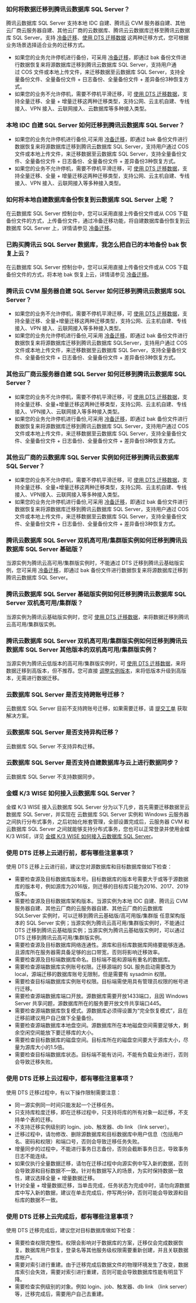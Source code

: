 ### 如何将数据迁移到腾讯云数据库 SQL Server？
腾讯云数据库 SQL Server 支持本地 IDC 自建、腾讯云 CVM 服务器自建、其他云厂商云服务器自建、其他云厂商的云数据库、腾讯云云数据库迁移至腾讯云数据库 SQL Server。支持 [冷备迁移](https://cloud.tencent.com/document/product/238/50267)、[使用 DTS 迁移数据](https://cloud.tencent.com/document/product/238/50268) 这两种迁移方式，您可根据业务场景选择适合业务的迁移方式。
- 如果您的业务允许停机进行备份，可采用 [冷备迁移](https://cloud.tencent.com/document/product/238/50267)，即通过 bak 备份文件进行数据恢复来将源数据库迁移到腾讯云数据库 SQL Server，支持用户通过 COS 文件或本地上传文件，来迁移数据至云数据库 SQL Server，支持全量备份文件、全量备份文件 + 日志备份、全量备份文件 + 差异备份3种恢复方式。
- 如果您的业务不允许停机，需要不停机平滑迁移，可 [使用 DTS 迁移数据](https://cloud.tencent.com/document/product/238/50268)，支持全量迁移、全量 + 增量迁移这两种迁移类型，支持公网、云主机自建、专线接入、VPN 接入、云联网接入、云数据库等多种接入类型。

### 本地 IDC 自建 SQL Server 如何迁移到腾讯云数据库 SQL Server？
- 如果您的业务允许停机进行备份,可采用 [冷备迁移](https://cloud.tencent.com/document/product/238/50267)，即通过 bak 备份文件进行数据恢复来将源数据库迁移到腾讯云数据库 SQL Server，支持用户通过 COS 文件或本地上传文件，来迁移数据至云数据库 SQL Server，支持全量备份文件、全量备份文件 + 日志备份、全量备份文件 + 差异备份3种恢复方式。
- 如果您的业务不允许停机，需要不停机平滑迁移，可 [使用 DTS 迁移数据](https://cloud.tencent.com/document/product/238/50268)，支持全量迁移、全量 + 增量迁移这两种迁移类型，支持公网、云主机自建、专线接入、VPN 接入、云联网接入等多种接入类型。

### 如何将本地自建数据库备份恢复到云数据库 SQL Server 上呢 ？
在云数据库 SQL Server 控制台中，您可以采用直接上传备份文件或从 COS 下载备份文件的方式，上传备份文件，通过冷备迁移功能，将自建数据库备份恢复到云数据库 SQL Server 上，详情请参见 [冷备迁移](https://cloud.tencent.com/document/product/238/50267)。

[](id:BAKHF)
### 已购买腾讯云 SQL Server 数据库，我怎么把自已的本地备份 bak 恢复上云？
在云数据库 SQL Server 控制台中，您可以采用直接上传备份文件或从 COS 下载备份文件的方式，将本地 bak 恢复上云，详情请参见 [冷备迁移](https://cloud.tencent.com/document/product/238/50267)。

### 腾讯云 CVM 服务器自建 SQL Server 如何迁移到腾讯云数据库 SQL Server？
- 如果您的业务不允许停机，需要不停机平滑迁移，可 [使用 DTS 迁移数据](https://cloud.tencent.com/document/product/238/50268)，支持全量迁移、全量+增量迁移这两种迁移类型，支持公网、云主机自建、专线接入、VPN 接入、云联网接入等多种接入类型。
- 如果您的业务允许停机进行备份,可采用 [冷备迁移](https://cloud.tencent.com/document/product/238/50267)，即通过 bak 备份文件进行数据恢复来将源数据库迁移到腾讯云数据库 SQLServer，支持用户通过 COS文件或本地上传文件，来迁移数据至云数据库 SQL Server，支持全量备份文件、全量备份文件 + 日志备份、全量备份文件 + 差异备份3种恢复方式。

### 其他云厂商云服务器自建 SQL Server 如何迁移到腾讯云数据库 SQL Server？
- 如果您的业务不允许停机，需要不停机平滑迁移，可 [使用 DTS 迁移数据](https://cloud.tencent.com/document/product/238/50268)，支持全量迁移、全量+增量迁移这两种迁移类型，支持公网、云主机自建、专线接入、VPN接入、云联网接入等多种接入类型。
- 如果您的业务允许停机进行备份,可采用 [冷备迁移](https://cloud.tencent.com/document/product/238/50267)，即通过 bak 备份文件进行数据恢复来将源数据库迁移到腾讯云数据库 SQL Server，支持用户通过 COS 文件或本地上传文件，来迁移数据至云数据库 SQL Server，支持全量备份文件、全量备份文件 + 日志备份、全量备份文件 + 差异备份3种恢复方式。

### 其他云厂商的云数据库 SQL Server 实例如何迁移到腾讯云数据库 SQL Server？
- 如果您的业务不允许停机，需要不停机平滑迁移，可 [使用 DTS 迁移数据](https://cloud.tencent.com/document/product/238/50268)，支持全量迁移、全量+增量迁移这两种迁移类型，支持公网、云主机自建、专线接入、VPN接入、云联网接入等多种接入类型。
- 如果您的业务允许停机进行备份,可采用 [冷备迁移](https://cloud.tencent.com/document/product/238/50267)，即通过 bak 备份文件进行数据恢复来将源数据库迁移到腾讯云数据库 SQL Server，支持用户通过 COS 文件或本地上传文件，来迁移数据至云数据库 SQL Server，支持全量备份文件、全量备份文件 + 日志备份、全量备份文件 + 差异备份3种恢复方式。

### 腾讯云数据库 SQL Server 双机高可用/集群版实例如何迁移到腾讯云数据库 SQL Server 基础版？
当源实例为腾讯云高可用/集群版实例时，不能通过 DTS 迁移到腾讯云基础版实例，您可采用 [冷备迁移](https://cloud.tencent.com/document/product/238/50267)，即通过 bak 备份文件进行数据恢复来将源数据库迁移到腾讯云数据库 SQL Server。

[](id:SJGKYBJQSL)
### 腾讯云数据库 SQL Server 基础版实例如何迁移到腾讯云数据库 SQL Server 双机高可用/集群版？
当源实例为腾讯云基础版实例时，您可 [使用 DTS 迁移数据](https://cloud.tencent.com/document/product/238/50268)，来将数据迁移到腾讯云高可用/集群版实例。

### 腾讯云数据库 SQL Server 双机高可用/集群版实例如何迁移到腾讯云数据库 SQL Server 其他版本的双机高可用/集群版实例？
当源实例为腾讯云低版本的高可用/集群版实例时，可 [使用 DTS 迁移数据](https://cloud.tencent.com/document/product/238/50268)，来将数据迁移到高版本，但不推荐。您可直接 [调整实例版本](https://cloud.tencent.com/document/product/238/67862)，来将低版本升级到高版本，无需进行数据迁移。

### 云数据库 SQL Server 是否支持跨账号迁移？
云数据库 SQL Server 目前不支持跨账号迁移，如果需要迁移，请 [提交工单](https://console.cloud.tencent.com/workorder/category) 获取解决方案。

### 云数据库 SQL Server 是否支持异构迁移？
云数据库 SQL Server 不支持异构迁移。

### 云数据库 SQL Server 是否支持自建数据库与云上进行数据同步？
云数据库 SQL Server 不支持数据同步。

### 金蝶 K/3 WISE 如何接入云数据库 SQL Server？
金蝶 K/3 WISE 接入云数据库 SQL Server 分为以下几步，首先需要迁移数据至云数据库 SQL Server，并实现在 云数据库 SQL Server 实例和 Windows 云服务器之间执行分布式事务，之后初始化帐套管理，全部设置完成后，云服务器 CVM 和云数据库 SQL Server 之间就能够支持分布式事务，您也可以正常登录并使用金蝶 K/3 WISE，详见 [金蝶 K/3 WISE 如何接入云数据库 SQL Server](https://cloud.tencent.com/document/product/238/43335)。

[](id:ZYSX1)
### 使用 DTS 迁移上云进行前，都有哪些注意事项？
使用 DTS 迁移上云进行前，建议您对源数据库和目标数据库做如下检查：
- 需要检查源及目标数据库版本号。目标数据库的版本号需要大于或等于源数据库的版本号，例如源库为2016版，则迁移的目标库只能为2016、2017、2019版本。
- 需要检查源及目标数据库架构版本。当源实例为本地 IDC 自建、腾讯云 CVM 服务器自建、其他云厂商的云服务器自建、其他云厂商的云数据库 SQLServer 实例时，可以迁移到腾讯云基础版/高可用版/集群版 任意架构版本的 SQL Server 实例；当源实例为腾讯云高可用/集群版实例时，不能通过 DTS 迁移到腾讯云基础版实例；当源实例为腾讯云基础版实例时，可以通过 DTS 迁移到腾讯云高可用/集群版实例。
- 需要检查源及目标数据库网络连通性。源库和目标库数据库网络要能够连通。且源库所在服务器需具备足够的出口带宽，否则将影响迁移效率。
- 需要检查源及目标端数据库命名。目标端不能和源端有重名的数据库。
- 需要检查源端数据库实例账号权限。迁移源端的 SQL 服务启动需要改为 local，源端迁移的数据库账号无限制，但是需要有 sysadmin 权限。
- 需要检查目标端数据库实例账号权限。目标端需使用具有管理员权限的帐号进行迁移。
- 需要检查源端数据库端口开放。源数据库需要开放1433端口，且因 Windows Server 共享问题，源数据库所在的服务要开放文件共享端口445。
- 需要检查源端数据库恢复模式。源数据库必须得设置为“完全恢复模式”，且在迁移前建议用户自己做下全量备份。
- 需要检查源端数据库本地盘空间。源数据库所在本地磁盘空间需要足够大，剩余空闲空间能放下要迁移库的大小。
- 需要检查目标数据库的磁盘空间。目标库所在的磁盘空间要大于源库大小，尽量为源库大小的1.5倍。
- 需要检查目标端数据库状态。目标端不能有访问，不能有负载业务进行，否则会导致迁移失败。

[](id:ZYSX2)
### 使用 DTS 迁移上云过程中，都有哪些注意事项？
使用 DTS 迁移过程中，有以下操作限制需要注意：
- 同一源实例同一时间只能发起一个迁移任务。
- 只支持库粒度迁移，即在迁移过程中，只支持将库的所有对象一起迁移，不支持单个表的迁移。
- 不支持迁移实例级别的 login、job、触发器、db link （link server）。
- 迁移过程中，请勿修改、删除源数据库和目标数据库中用户信息（包括用户名、密码和权限）和端口号，否则会导致迁移任务失败。
- 增量同步的过程中，不能进行事务日志备份，否则会截断事务日志，导致事务日志不能连续。
- 如果仅执行全量数据迁移，请勿在迁移过程中向源实例中写入新的数据，否则会导致源和目标数据不一致。针对有数据写入的场景，为实时保持数据一致性，建议选择全量 + 增量数据迁移。
- 针对全量 + 增量数据迁移，当单击完成，任务状态为完成中时，请勿向源数据库中写入新的数据，建议在单击完成后，停写两分钟，否则可能会导致源和目标库的数据不一致。

### 使用 DTS 迁移上云完成后，都有哪些注意事项？
使用 DTS 迁移完成后，建议您对目标数据库做如下检查：
- 需要检查权限完整性。权限会影响对于数据库的方案，迁移仅会完成数据恢复。数据库用户恢复，登录名等其他服务级权限需要重新创建，并且关联数据库帐户。
- 需要对索引进行重建。由于迁移完成后数据文件的物理环境发生了改变，数据库索引会失效，需要对索引进行重建，否则可能会导致数据库性能有明显下降。
- 需要检查实例级别的对象。例如 login、job、触发器、db link （link server）等，迁移完成后，需要用户自己去重建。

